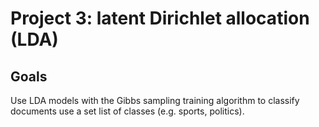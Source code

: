 # Project 3: latent Dirichlet allocation (LDA)

## Goals
Use LDA models with the Gibbs sampling training algorithm to classify documents use a set list of classes (e.g. sports, politics).
